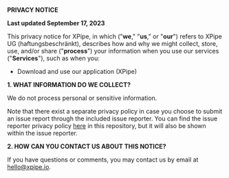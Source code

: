 **PRIVACY NOTICE**

**Last updated September 17, 2023**

This privacy notice for XPipe, in which ("**we**," "**us**," or "**our**") refers to XPipe UG (haftungsbeschränkt), describes how
and why we
might collect, store, use, and/or share ("**process**") your information when you use our services ("**Services**"),
such as when you:

* Download and use our application (XPipe)

**1\. WHAT INFORMATION DO WE COLLECT?**

We do not process personal or sensitive information.

Note that there exist a separate privacy policy in case you choose to submit an issue report through the included issue reporter.
You can find the issue reporter privacy policy [here](/app/src/main/resources/io/xpipe/app/resources/misc/report_privacy_policy.md) in this repository, but it will also be shown within the issue reporter.

**2\. HOW CAN YOU CONTACT US ABOUT THIS NOTICE?**

If you have questions or comments, you may contact us by email at hello@xpipe.io.
